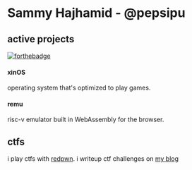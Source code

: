 # Sammy Hajhamid - @pepsipu
## active projects
[![forthebadge](https://forthebadge.com/images/badges/60-percent-of-the-time-works-every-time.svg)](https://forthebadge.com)
#### xinOS
operating system that's optimized to play games.

#### remu
risc-v emulator built in WebAssembly for the browser.

## ctfs
i play ctfs with [redpwn](https://ctftime.org/team/59759).
i writeup ctf challenges on [my blog](https://blog.pepsipu.com)
